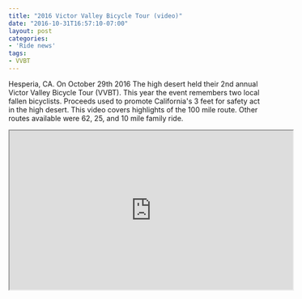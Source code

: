 ```yaml
---
title: "2016 Victor Valley Bicycle Tour (video)"
date: "2016-10-31T16:57:10-07:00"
layout: post
categories:
- 'Ride news'
tags:
- VVBT
---
```


Hesperia, CA. On October 29th 2016 The high desert held their 2nd annual Victor Valley Bicycle Tour (VVBT). This year the event remembers two local fallen bicyclists. Proceeds used to promote California's 3 feet for safety act in the high desert. This video covers highlights of the 100 mile route. Other routes available were 62, 25, and 10 mile family ride.

<iframe width="560" height="315" src="https://www.youtube.com/embed/N7ENPfSI_Ys?si=N8MBYXt4g_ByEdCy" title="2016 Victor Valley Bicycle Tour" allow="accelerometer; autoplay; clipboard-write; encrypted-media; gyroscope; picture-in-picture; web-share" referrerpolicy="strict-origin-when-cross-origin" allowfullscreen></iframe>
